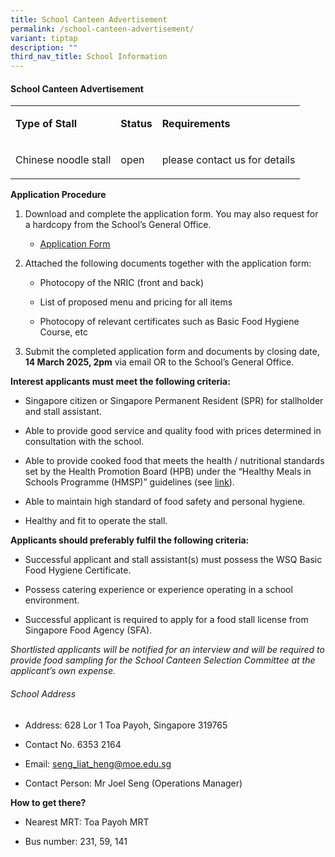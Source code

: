 ```yaml
---
title: School Canteen Advertisement
permalink: /school-canteen-advertisement/
variant: tiptap
description: ""
third_nav_title: School Information
---
```

<h4>School Canteen Advertisement</h4>
<table style="minWidth: 75px">
<colgroup>
<col>
<col>
<col>
</colgroup>
<tbody>
<tr>
<td rowspan="1" colspan="1">
<p><strong>Type of Stall</strong>
</p>
</td>
<td rowspan="1" colspan="1">
<p><strong>Status</strong>
</p>
</td>
<td rowspan="1" colspan="1">
<p><strong>Requirements</strong>
</p>
</td>
</tr>
<tr>
<td rowspan="1" colspan="1">
<p>Chinese noodle stall</p>
</td>
<td rowspan="1" colspan="1">
<p>open</p>
</td>
<td rowspan="1" colspan="1">
<p>please contact us for details</p>
</td>
</tr>
</tbody>
</table>
<p><strong>Application Procedure</strong>
</p>
<ol data-tight="true" class="tight">
<li>
<p>Download and complete the application form. You may also request for a
hardcopy from the School’s General Office.</p>
<ul data-tight="true" class="tight">
<li>
<p><a href="https://staging-lite.d3ajvkzisqnuw3.amplifyapp.com/files/20250206___Canteen_appexistingsch.pdf" rel="noopener noreferrer nofollow" target="_blank"><u>Application Form</u></a>
</p>
</li>
</ul>
</li>
<li>
<p>Attached the following documents together with the application form:</p>
<ul data-tight="true" class="tight">
<li>
<p>Photocopy of the NRIC (front and back)</p>
</li>
<li>
<p>List of proposed menu and pricing for all items</p>
</li>
<li>
<p>Photocopy of relevant certificates such as Basic Food Hygiene Course,
etc</p>
</li>
</ul>
</li>
<li>
<p>Submit the completed application form and documents by closing date, <strong>14 March 2025, 2pm</strong> via
email OR to the School’s General Office.</p>
</li>
</ol>
<p><strong>Interest applicants must meet the following criteria:</strong>
</p>
<ul data-tight="true" class="tight">
<li>
<p>Singapore citizen or Singapore Permanent Resident (SPR) for stallholder
and stall assistant.</p>
</li>
<li>
<p>Able to provide good service and quality food with prices determined in
consultation with the school.</p>
</li>
<li>
<p>Able to provide cooked food that meets the health / nutritional standards
set by the Health Promotion Board (HPB) under the “Healthy Meals in Schools
Programme (HMSP)” guidelines (see&nbsp;<a href="https://www.hpb.gov.sg/schools/school-programmes/healthy-meals-in-schools-programme" rel="noopener noreferrer nofollow" target="_blank"><u>link</u></a>).</p>
</li>
<li>
<p>Able to maintain high standard of food safety and personal hygiene.</p>
</li>
<li>
<p>Healthy and fit to operate the stall.</p>
</li>
</ul>
<p><strong>Applicants should preferably fulfil the following criteria:</strong>
</p>
<ul data-tight="true" class="tight">
<li>
<p>Successful applicant and stall assistant(s) must possess the WSQ Basic
Food Hygiene Certificate.</p>
</li>
<li>
<p>Possess catering experience or experience operating in a school environment.</p>
</li>
<li>
<p>Successful applicant is required to apply for a food stall license from
Singapore Food Agency (SFA).</p>
</li>
</ul>
<p><em>Shortlisted applicants will be notified for an interview and will be required to provide food sampling for the School Canteen Selection Committee at the applicant’s own expense.</em>
</p>
<h6>School Address</h6>
<ul data-tight="true" class="tight">
<li>
<p>Address: 628 Lor 1 Toa Payoh, Singapore 319765</p>
</li>
<li>
<p>Contact No. 6353 2164</p>
</li>
<li>
<p>Email: <a href="https://staging-lite.d3ajvkzisqnuw3.amplifyapp.com/files/20250206___Canteen_appexistingsch.pdf" rel="noopener noreferrer nofollow" target="_blank"><u>seng_liat_heng@moe.edu.sg</u></a>
</p>
</li>
<li>
<p>Contact Person: Mr Joel Seng (Operations Manager)</p>
</li>
</ul>
<p><strong>How to get there?</strong>
</p>
<ul data-tight="true" class="tight">
<li>
<p>Nearest MRT: Toa Payoh MRT</p>
</li>
<li>
<p>Bus number: 231, 59, 141</p>
</li>
</ul>
<p></p>